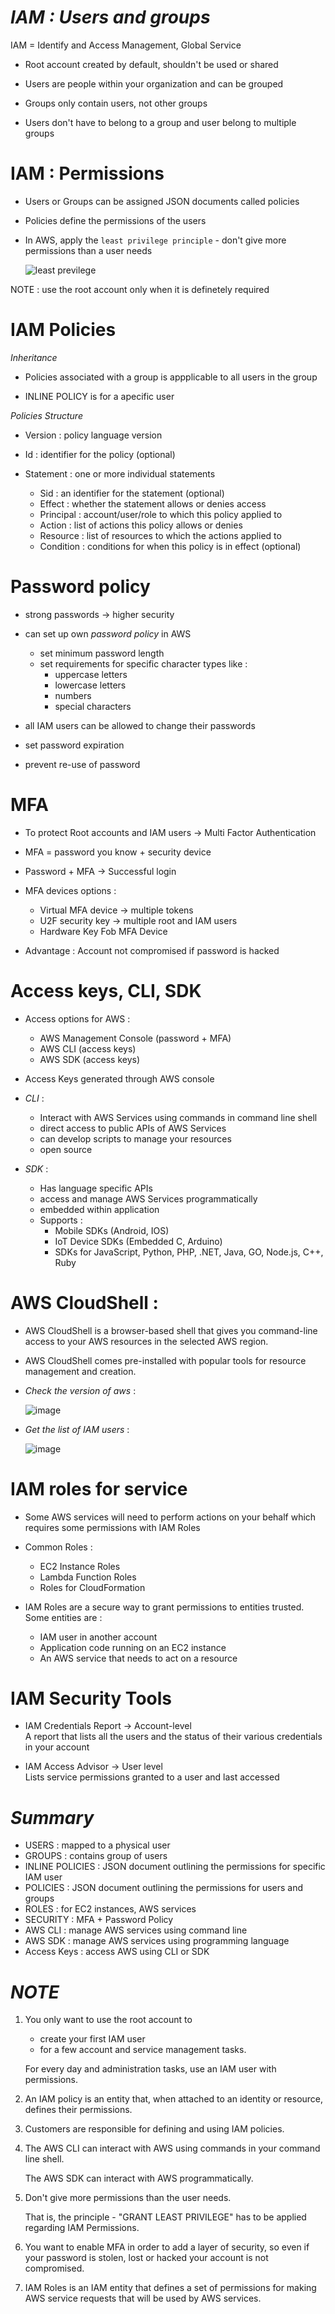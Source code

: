 # _IAM : Users and groups_ 


IAM = Identify and Access Management, Global Service

- Root account created by default, shouldn't be used or shared

- Users are people within your organization and can be grouped

- Groups only contain users, not other groups

- Users don't have to belong to a group and user belong to multiple groups

# IAM : Permissions

- Users or Groups can be assigned JSON documents called policies

- Policies define the permissions of the users

- In AWS, apply the `least privilege principle` - don't give more permissions than a user needs

    ![least previlege](https://user-images.githubusercontent.com/94846381/179753854-e3b52c55-f0a8-4b62-8b0f-0adb70a89cee.jpeg)

NOTE : use the root account only when it is definetely required

# IAM Policies

_*Inheritance*_

- Policies associated with a group is appplicable to all users in the group

- INLINE POLICY is for a apecific user 

_*Policies Structure*_

- Version : policy language version

- Id : identifier for the policy (optional)

- Statement : one or more individual statements

    - Sid : an identifier for the statement (optional)
    - Effect : whether the statement allows or denies access
    - Principal : account/user/role to which this policy applied to
    - Action : list of actions this policy allows or denies
    - Resource : list of resources to which the actions applied to
    - Condition : conditions for when this policy is in effect (optional)

# Password policy

- strong passwords -> higher security

- can set up own _*password policy*_ in AWS
    - set minimum password length
    - set requirements for specific character types like :
        - uppercase letters
        - lowercase letters
        - numbers
        - special characters
- all IAM users can be allowed to change their passwords
- set password expiration
- prevent re-use of password

# MFA

- To protect Root accounts and IAM users -> Multi Factor Authentication

- MFA = password you know + security device
- Password + MFA -> Successful login
- MFA devices options :
    - Virtual MFA device -> multiple tokens
    - U2F security key -> multiple root and IAM users
    - Hardware Key Fob MFA Device
- Advantage : Account not compromised if password is hacked


# Access keys, CLI, SDK

- Access options for AWS :
    - AWS Management Console (password + MFA)
    - AWS CLI (access keys)
    - AWS SDK (access keys)
- Access Keys generated through AWS console

- _*CLI*_ :
    - Interact with AWS Services using commands in command line shell
    - direct access to public APIs of AWS Services
    - can develop scripts to manage your resources
    - open source
 
- _*SDK*_ :
    - Has language specific APIs
    - access and manage AWS Services programmatically
    - embedded within application
    - Supports :
        - Mobile SDKs (Android, IOS)
        - IoT Device SDKs (Embedded C, Arduino)
        - SDKs for JavaScript, Python, PHP, .NET, Java, GO, Node.js, C++, Ruby

# AWS CloudShell :

- AWS CloudShell is a browser-based shell that gives you command-line access to your AWS resources in the selected AWS region. 
- AWS CloudShell comes pre-installed with popular tools for resource management and creation.

- _Check the version of aws_ :

    ![image](https://user-images.githubusercontent.com/94846381/168456877-166396af-dc13-452c-9d16-115aad9dbe33.png)

- _Get the list of IAM users_ :

    ![image](https://user-images.githubusercontent.com/94846381/168456917-df9b4dea-f6d5-4fe7-a1a1-820abbe06039.png)

# IAM roles for service

- Some AWS services will need to perform actions on your behalf which requires some permissions with IAM Roles

- Common Roles :
    - EC2 Instance Roles
    - Lambda Function Roles
    - Roles for CloudFormation

- IAM Roles are a secure way to grant permissions to entities trusted. Some entities are :
    - IAM user in another account
    - Application code running on an EC2 instance
    - An AWS service that needs to act on a resource

# IAM Security Tools 

- IAM Credentials Report -> Account-level  
    A report that lists all the users and the status of their various credentials in your account

- IAM Access Advisor -> User level  
    Lists service permissions granted to a user and last accessed


# _Summary_ 

- USERS : mapped to a physical user
- GROUPS : contains group of users
- INLINE POLICIES : JSON document outlining the permissions for specific IAM user
- POLICIES : JSON document outlining the permissions for users and groups
- ROLES : for EC2 instances, AWS services
- SECURITY : MFA + Password Policy
- AWS CLI : manage AWS services using command line
- AWS SDK : manage AWS services using programming language
- Access Keys : access AWS using CLI or SDK


# _NOTE_

1. You only want to use the root account to    
    - create your first IAM user
    - for a few account and service management tasks. 

    For every day and administration tasks, use an IAM user with permissions.

2. An IAM policy is an entity that, when attached to an identity or resource, defines their permissions.

3. Customers are responsible for defining and using IAM policies.

4. The AWS CLI can interact with AWS using commands in your command line shell.

    The AWS SDK can interact with AWS programmatically.

5. Don't give more permissions than the user needs.

    That is, the principle - "GRANT LEAST PRIVILEGE" has to be applied regarding IAM Permissions.

6. You want to enable MFA in order to add a layer of security, so even if your password is stolen, lost or hacked your account is not compromised.

7. IAM Roles is an IAM entity that defines a set of permissions for making AWS service requests that will be used by AWS services.

